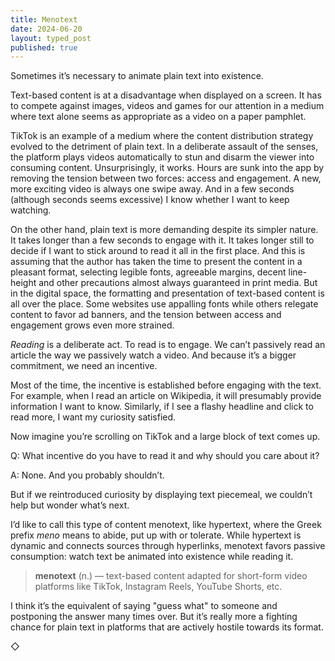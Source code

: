 ```yaml
---
title: Menotext
date: 2024-06-20
layout: typed_post
published: true
---
```


Sometimes it’s necessary to animate plain text into existence. 

Text-based content is at a disadvantage when displayed on a screen. It has to compete against images, videos and games for our attention in a medium where text alone seems as appropriate as a video on a paper pamphlet. 

TikTok is an example of a medium where the content distribution strategy evolved to the detriment of plain text. In a deliberate assault of the senses, the platform plays videos automatically to stun and disarm the viewer into consuming content. Unsurprisingly, it works. Hours are sunk into the app by removing the tension between two forces: access and engagement. A new, more exciting video is always one swipe away. And in a few seconds (although seconds seems excessive) I know whether I want to keep watching.

On the other hand, plain text is more demanding despite its simpler nature. It takes longer than a few seconds to engage with it. It takes longer still to decide if I want to stick around to read it all in the first place. And this is assuming that the author has taken the time to present the content in a pleasant format, selecting legible fonts, agreeable margins, decent line-height and other precautions almost always guaranteed in print media. But in the digital space, the formatting and presentation of text-based content is all over the place. Some websites use appalling fonts while others relegate content to favor ad banners, and the tension between access and engagement grows even more strained.

*Reading* is a deliberate act. To read is to engage. We can’t passively read an article the way we passively watch a video. And because it’s a bigger commitment, we need an incentive. 

Most of the time, the incentive is established before engaging with the text. For example, when I read an article on Wikipedia, it will presumably provide information I want to know. Similarly, if I see a flashy headline and click to read more, I want my curiosity satisfied.

Now imagine you’re scrolling on TikTok and a large block of text comes up. 

Q: What incentive do you have to read it and why should you care about it?

A: None. And you probably shouldn’t.

But if we reintroduced curiosity by displaying text piecemeal, we couldn’t help but wonder what’s next.  

I’d like to call this type of content menotext, like hypertext, where the Greek prefix *meno* means to abide, put up with or tolerate. While hypertext is dynamic and connects sources through hyperlinks, menotext favors passive consumption: watch text be animated into existence while reading it.

> **menotext** (n.) &mdash; text-based content adapted for short-form video platforms like TikTok, Instagram Reels, YouTube Shorts, etc.

I think it’s the equivalent of saying "guess what" to someone and postponing the answer many times over. But it’s really more a fighting chance for plain text in platforms that are actively hostile towards its format. 

◇





